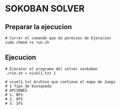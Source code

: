 # SOKOBAN SOLVER

## Preparar la ejecucion
    # Correr el comando que da permisos de Ejecucion
    sudo chmod +x run.sh

## Ejecucion
    # Ejecutar el programa del solver sockoban
    ./run.sh < nivel1.txt 1

    # nivel1.txt Archivo que contiene el mapa de Juego
    # 1 Tipo de bussqueda
    # OPCIONES
    # 1. BFS
    # 2. DFS
    # 3. IFS